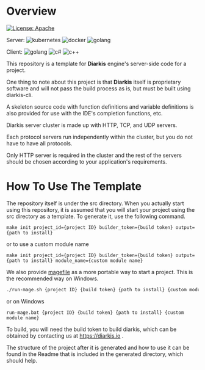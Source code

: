 # Overview

[![License: Apache](https://img.shields.io/badge/License-Apache-yellow.svg)](https://opensource.org/licenses/MIT)

Server: ![kubernetes](https://img.shields.io/badge/-kubernetes-black.svg?logo=kubernetes&style=flat) ![docker](https://img.shields.io/badge/-docker-black.svg?logo=docker&style=flat) ![golang](https://img.shields.io/badge/-go-black.svg?logo=go&style=flat)

Client: ![golang](https://img.shields.io/badge/-go-black.svg?logo=go&style=flat) ![c#](https://img.shields.io/badge/-csharp-black.svg?logo=csharp&style=flat) ![c++](https://img.shields.io/badge/-c++-black?logo=c%2B%2B&style=flat)

This repository is a template for **Diarkis** engine's server-side code for a project.

One thing to note about this project is that **Diarkis** itself is proprietary software and will not pass the build process as is, but must be built using diarkis-cli.

A skeleton source code with function definitions and variable definitions is also provided for use with the IDE's completion functions, etc.

Diarkis server cluster is made up with HTTP, TCP, and UDP servers.

Each protocol servers run independently within the cluster, but you do not have to have all protocols.

Only HTTP server is required in the cluster and the rest of the servers should be chosen according to your application's requirements.

# How To Use The Template

The repository itself is under the src directory.
When you actually start using this repository, it is assumed that you will start your project using the src directory as a template.
To generate it, use the following command.

`make init project_id={project ID} builder_token={build token} output={path to install}`

or to use a custom module name

`make init project_id={project ID} builder_token={build token} output={path to install} module_name={custom module name}`

We also provide [magefile](https://magefile.org/) as a more portable way to start a project.
This is the recommended way on Windows.

```sh
./run-mage.sh {project ID} {build token} {path to install} {custom module name}
```
or on Windows
```
run-mage.bat {project ID} {build token} {path to install} {custom module name}
```

To build, you will need the build token to build diarkis, which can be obtained by contacting us at https://diarkis.io .

The structure of the project after it is generated and how to use it can be found in the Readme that is included in the generated directory, which should help.
